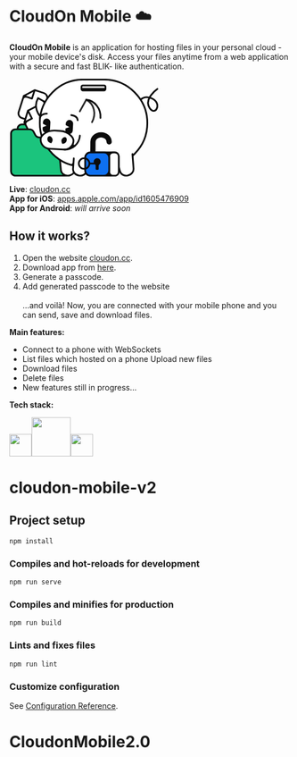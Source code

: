 
# CloudOn Mobile ☁️

**CloudOn Mobile** is an application for hosting files in your personal cloud - your mobile device's disk. Access your files anytime from a web application with a secure and fast BLIK- like authentication.

<svg width="267" height="175" viewBox="0 0 267 175" fill="none" xmlns="http://www.w3.org/2000/svg">
<g clip-path="url(#clip0_95_739)">
<path d="M113.647 103.721V165.339C113.683 167.46 112.878 169.508 111.409 171.035C109.94 172.562 107.927 173.444 105.81 173.487H14.8658V158.51C14.7751 158.101 14.7299 157.684 14.7311 157.266V89.2075C14.7678 88.1864 15.0051 87.1826 15.4294 86.2535C15.8537 85.3244 16.4567 84.4881 17.204 83.7926C17.9513 83.097 18.8282 82.5559 19.7844 82.2C20.7407 81.8441 21.7577 81.6805 22.7772 81.7186H47.7678C49.2253 81.6968 50.6619 82.0675 51.9274 82.7921C53.1929 83.5167 54.2407 84.5685 54.9614 85.8375L58.3413 92.1281C59.0595 93.3993 60.1068 94.4528 61.3729 95.1777C62.6389 95.9026 64.0768 96.272 65.5349 96.247H105.631C107.681 96.1822 109.674 96.9312 111.175 98.3311C112.677 99.7309 113.565 101.668 113.647 103.721Z" fill="#1BC47D" stroke="#0C0C0C" stroke-width="3.11432" stroke-miterlimit="10" stroke-linecap="round"/>
<path d="M45.4243 20.2872L61.9651 25.6343C64.1839 26.3638 66.0226 27.9459 67.0771 30.0327C68.1316 32.1195 68.3155 34.5402 67.5884 36.7627L56.2671 71.9155C55.556 74.1445 53.9926 76.0008 51.9187 77.0786C49.8448 78.1564 47.4292 78.3679 45.2 77.667L22.3929 70.2979C21.2925 69.9368 20.2741 69.3619 19.3958 68.6062C18.5175 67.8505 17.7966 66.9288 17.2743 65.8938C16.752 64.8588 16.4386 63.7309 16.352 62.5745C16.2654 61.4181 16.4073 60.2559 16.7696 59.1545L25.9373 30.6968" fill="white"/>
<path d="M45.4243 20.2872L61.9651 25.6343C64.1839 26.3638 66.0226 27.9459 67.0771 30.0327C68.1316 32.1195 68.3155 34.5402 67.5884 36.7627L56.2671 71.9155C55.556 74.1445 53.9926 76.0008 51.9187 77.0786C49.8448 78.1564 47.4292 78.3679 45.2 77.667L22.3929 70.2979C21.2925 69.9368 20.2741 69.3619 19.3958 68.6062C18.5175 67.8505 17.7966 66.9288 17.2743 65.8938C16.752 64.8588 16.4386 63.7309 16.352 62.5745C16.2654 61.4181 16.4073 60.2559 16.7696 59.1545L25.9373 30.6968" stroke="#0C0C0C" stroke-width="3.11432" stroke-miterlimit="10"/>
<path d="M25.9373 30.6968L45.4243 20.3022L40.5488 35.4148L25.9373 30.6968Z" fill="white" stroke="#0C0C0C" stroke-width="3.11432" stroke-linecap="round" stroke-linejoin="round"/>
<path d="M25.6681 36.2086C26.2663 34.2615 29.1527 33.3628 31.4708 34.0368C31.5684 34.057 31.6699 34.0462 31.761 34.006C31.8522 33.9657 31.9285 33.8979 31.9794 33.8121C32.0075 33.7303 32.0097 33.6417 31.9856 33.5586C31.9615 33.4755 31.9123 33.4018 31.8447 33.3478C30.4857 32.4104 28.9642 31.7349 27.3581 31.3558C27.1581 31.3149 26.952 31.3155 26.7523 31.3575C26.5525 31.3994 26.3635 31.4819 26.1968 31.5997C26.0301 31.7176 25.8892 31.8683 25.7828 32.0428C25.6765 32.2172 25.6069 32.4116 25.5784 32.6139C25.4276 33.8098 25.4578 35.0217 25.6681 36.2086Z" fill="#0C0C0C"/>
<path d="M33.3379 57.0496L48.8018 49.1264C49.8327 48.6021 50.9567 48.2865 52.1095 48.1978C53.2622 48.109 54.4212 48.2488 55.52 48.6091C56.6188 48.9694 57.6358 49.5432 58.5129 50.2976C59.39 51.052 60.11 51.9722 60.6316 53.0056L77.4416 85.8818C77.9759 86.91 78.3022 88.0338 78.4019 89.1887C78.5017 90.3435 78.3728 91.5067 78.0227 92.6116C77.6725 93.7165 77.108 94.7412 76.3615 95.6271C75.6151 96.513 74.7014 97.2426 73.6728 97.7741L52.3462 108.708C51.3134 109.232 50.1875 109.547 49.0329 109.635C47.8784 109.723 46.7179 109.582 45.6177 109.22C44.5176 108.858 43.4995 108.283 42.6216 107.527C41.7437 106.771 41.0233 105.849 40.5015 104.814L26.8921 78.1982" fill="white"/>
<path d="M33.3379 57.0496L48.8018 49.1264C49.8327 48.6021 50.9567 48.2865 52.1095 48.1978C53.2622 48.109 54.4212 48.2488 55.52 48.6091C56.6188 48.9694 57.6358 49.5432 58.5129 50.2976C59.39 51.052 60.11 51.9722 60.6316 53.0056L77.4416 85.8818C77.9759 86.91 78.3022 88.0338 78.4019 89.1887C78.5017 90.3435 78.3728 91.5067 78.0227 92.6116C77.6725 93.7165 77.108 94.7412 76.3615 95.6271C75.6151 96.513 74.7014 97.2426 73.6728 97.7741L52.3462 108.708C51.3134 109.232 50.1875 109.547 49.0329 109.635C47.8784 109.723 46.7179 109.582 45.6177 109.22C44.5176 108.858 43.4995 108.283 42.6216 107.527C41.7437 106.771 41.0233 105.849 40.5015 104.814L26.8921 78.1982" stroke="#0C0C0C" stroke-width="3.11432" stroke-miterlimit="10"/>
<path d="M26.8921 78.2131L33.3379 57.0496L40.5614 71.2035L26.8921 78.2131Z" fill="white" stroke="#0C0C0C" stroke-width="3.11432" stroke-linecap="round" stroke-linejoin="round"/>
<path d="M30.6159 82.3021C29.6587 80.5047 31.0645 77.8087 33.1732 76.6554C33.2561 76.6024 33.3208 76.5251 33.3582 76.4339C33.3957 76.3428 33.4042 76.2423 33.3826 76.1462C33.3452 76.0652 33.283 75.9983 33.205 75.9552C33.127 75.9122 33.0373 75.8951 32.9489 75.9065C31.3586 76.2097 29.8376 76.8037 28.4623 77.6589C28.293 77.7714 28.1483 77.9172 28.0371 78.0875C27.9259 78.2577 27.8505 78.4489 27.8155 78.6493C27.7805 78.8498 27.7866 79.0552 27.8335 79.2532C27.8805 79.4511 27.9672 79.6375 28.0884 79.8007C28.7984 80.7589 29.6508 81.6024 30.6159 82.3021Z" fill="#0C0C0C"/>
<path d="M93.8755 104.979H53.75C52.2916 104.996 50.8552 104.622 49.5901 103.895C48.3251 103.168 47.2776 102.115 46.5564 100.845L43.2812 94.5695C42.5642 93.3006 41.5192 92.2485 40.256 91.5237C38.9929 90.799 37.5582 90.4283 36.1026 90.4506H11.0222C10.0035 90.4125 8.98727 90.5762 8.03184 90.9323C7.07641 91.2884 6.20052 91.8297 5.45443 92.5255C4.70833 93.2212 4.10674 94.0575 3.68403 94.9866C3.26132 95.9156 3.02584 96.9191 2.99112 97.9395V166.028C3.06516 168.088 3.95275 170.033 5.45872 171.438C6.96469 172.842 8.96578 173.59 11.0222 173.517H93.8755C95.932 173.59 97.9331 172.842 99.439 171.438C100.945 170.033 101.833 168.088 101.907 166.028V112.453C101.829 110.396 100.939 108.454 99.4339 107.053C97.9284 105.652 95.9295 104.906 93.8755 104.979Z" fill="#1BC47D" stroke="#0C0C0C" stroke-width="3.11432" stroke-miterlimit="10" stroke-linecap="round"/>
<path d="M180.692 160.846L182.502 136.882C183.115 128.824 177.447 121.904 170.253 121.904H166.2C158.962 121.904 153.279 128.898 153.952 136.986L155.926 161.026C156.509 168.14 161.818 173.577 168.174 173.577H168.443C174.889 173.502 180.154 167.99 180.692 160.846Z" fill="white" stroke="#0C0C0C" stroke-width="3.11432" stroke-miterlimit="10"/>
<path d="M92.5295 163.632L90.7199 144.835C90.1067 138.514 95.7599 133.107 102.968 133.107H107.021C114.26 133.107 119.943 138.574 119.27 144.91L117.296 163.632C116.698 169.204 111.403 173.457 105.047 173.457H104.778C98.3921 173.502 93.0679 169.189 92.5295 163.632Z" fill="white" stroke="#0C0C0C" stroke-width="3.11432" stroke-miterlimit="10"/>
<path d="M229.507 47.4945C229.507 47.4945 234.876 26.9151 254.931 34.8383C274.986 42.7615 262.199 68.6281 251.446 52.1376C240.693 35.6471 265.549 18.2579 265.549 18.2579" stroke="#0C0C0C" stroke-width="3.11432" stroke-linecap="round" stroke-linejoin="round"/>
<path d="M72.2948 46.3262L51.6113 34.7034C51.3791 35.0386 51.1693 35.3889 50.9832 35.7519C43.6251 48.8574 49.4876 66.1118 63.9346 74.2597" fill="white"/>
<path d="M72.2948 46.3262L51.6113 34.7034C51.3791 35.0386 51.1693 35.3889 50.9832 35.7519C43.6251 48.8574 49.4876 66.1118 63.9346 74.2597" stroke="#0C0C0C" stroke-width="3.11432" stroke-miterlimit="10" stroke-linecap="round"/>
<path d="M169.79 1.49731H132.311C89.3856 1.49731 54.5875 36.3472 54.5875 79.3367C54.5875 122.326 89.3856 157.176 132.311 157.176H169.79C212.715 157.176 247.513 122.326 247.513 79.3367C247.513 36.3472 212.715 1.49731 169.79 1.49731Z" fill="white" stroke="#0C0C0C" stroke-width="3.11432" stroke-miterlimit="10" stroke-linecap="round"/>
<path d="M169.775 11.9373H132.027C130.582 11.9373 129.41 13.1108 129.41 14.5584V18.3028C129.41 19.7504 130.582 20.9239 132.027 20.9239H169.775C171.22 20.9239 172.392 19.7504 172.392 18.3028V14.5584C172.392 13.1108 171.22 11.9373 169.775 11.9373Z" fill="white" stroke="#0C0C0C" stroke-width="3.11432" stroke-miterlimit="10" stroke-linecap="round"/>
<path d="M129.41 20.9239V16.4305H172.392V20.9239H129.41Z" fill="#0C0C0C"/>
<path d="M138.114 37.5792C153.069 38.7774 164.675 53.6203 163.359 70.2157L138.114 37.5792Z" fill="white"/>
<path d="M138.114 37.5792C153.069 38.7774 164.675 53.6203 163.359 70.2157" stroke="#0C0C0C" stroke-width="3.11432" stroke-miterlimit="10" stroke-linecap="round"/>
<g opacity="0.88">
<path d="M126.463 58.3683L137.949 37.5942C138.323 37.7578 138.688 37.9429 139.041 38.1483C152.172 45.4275 156.3 63.1612 148.239 77.7195" fill="white"/>
<path d="M126.463 58.3683L137.949 37.5942C138.323 37.7578 138.688 37.9429 139.041 38.1483C152.172 45.4275 156.3 63.1612 148.239 77.7195" stroke="#0C0C0C" stroke-width="3.11432" stroke-miterlimit="10" stroke-linecap="round"/>
</g>
<path d="M143.752 147.456L138.667 165.669C137.172 171.061 131.189 174.356 124.953 173.293H124.684C118.388 172.229 113.856 167.092 114.215 161.49L115.576 142.633" fill="white"/>
<path d="M143.752 147.456L138.667 165.669C137.172 171.061 131.189 174.356 124.953 173.293H124.684C118.388 172.229 113.856 167.092 114.215 161.49L115.576 142.633" stroke="#0C0C0C" stroke-width="3.11432" stroke-linecap="round" stroke-linejoin="round"/>
<path d="M193.389 146.407L198.354 165.399C199.85 171.016 205.742 174.386 212.024 173.263H212.293C218.604 172.094 223.18 166.687 222.762 160.831L220.832 134.905" fill="white"/>
<path d="M193.389 146.407L198.354 165.399C199.85 171.016 205.742 174.386 212.024 173.263H212.293C218.604 172.094 223.18 166.687 222.762 160.831L220.832 134.905" stroke="#0C0C0C" stroke-width="3.11432" stroke-linecap="round" stroke-linejoin="round"/>
<path d="M144.141 151.65C143.722 153.507 146.758 156.458 149.839 156.772C146.82 157.162 143.772 157.292 140.731 157.162C141.329 155.184 143.333 153.702 144.141 151.65Z" fill="#0C0C0C"/>
<path d="M113.572 150.152C113.273 152.054 110.267 154.016 107.35 153.702C110.341 154.301 111.448 157.266 115.875 155.888C115.561 153.836 114.125 152.264 113.572 150.152Z" fill="#0C0C0C"/>
<path d="M191.909 146.273C191.764 147.552 191.219 148.752 190.351 149.702C189.483 150.652 188.337 151.302 187.078 151.56C190.069 151.23 192.073 153.702 195.872 151.021C194.93 149.238 193.075 148.175 191.909 146.273Z" fill="#0C0C0C"/>
<path d="M115.546 116.227C115.277 117.201 115.247 117.935 116.129 118.474C117.012 119.013 117.625 117.92 118.313 117.366C118.126 118.811 117.475 120.157 116.458 121.2C115.345 122.112 114.137 122.9 112.854 123.551C112.586 123.698 112.285 123.775 111.979 123.775C111.673 123.775 111.372 123.698 111.104 123.551C110.842 123.397 110.624 123.179 110.47 122.917C110.316 122.655 110.23 122.358 110.222 122.054C110.192 119.238 112.181 117.036 115.546 116.227Z" fill="#0C0C0C"/>
<path d="M59.7322 40.9641C60.6611 41.464 61.3579 42.3078 61.6737 43.3154C61.9895 44.323 61.8992 45.4143 61.4222 46.3561C62.3195 45.5174 62.9177 46.0116 63.3963 44.8583C63.6419 44.294 63.7405 43.6764 63.683 43.0635C63.6255 42.4505 63.4136 41.8622 63.0672 41.3536C62.2895 40.395 60.8688 40.5897 59.7322 40.9641Z" fill="#0C0C0C"/>
<path d="M114.424 81.0596L113.721 92.6074C113.678 94.3621 112.943 96.0281 111.676 97.2408C110.409 98.4535 108.714 99.114 106.962 99.0778H106.483C104.733 98.9108 103.12 98.0555 101.998 96.6993C100.877 95.3431 100.338 93.5969 100.501 91.8436L100.665 89.0877L107.515 86.4815L101.039 83.0516L101.204 80.2957C101.247 78.5411 101.982 76.8751 103.249 75.6624C104.516 74.4497 106.211 73.7891 107.964 73.8253H108.442C110.192 73.9923 111.805 74.8477 112.927 76.2039C114.048 77.56 114.587 79.3063 114.424 81.0596Z" fill="#0C0C0C"/>
<path d="M73.5511 78.6032L72.8632 90.136C72.82 91.8946 72.0828 93.5645 70.8131 94.78C69.5433 95.9955 67.8444 96.6576 66.0883 96.6214H65.6247C64.7573 96.5406 63.9143 96.2893 63.1439 95.8819C62.3736 95.4744 61.691 94.9188 61.1354 94.2468C60.5797 93.5749 60.1619 92.7998 59.9057 91.9659C59.6496 91.132 59.5601 90.2557 59.6425 89.3871L59.807 86.6312L66.6416 84.0251L60.1659 80.5952L60.3305 77.8393C60.3736 76.0821 61.1112 74.4137 62.3814 73.2006C63.6516 71.9875 65.3505 71.3287 67.1053 71.3689H67.5838C69.333 71.5358 70.9444 72.3917 72.0635 73.7484C73.1825 75.1051 73.7176 76.8514 73.5511 78.6032Z" fill="#0C0C0C"/>
<path d="M111.059 65.1682C111.059 65.1682 121.738 65.8272 122.545 74.1548" stroke="#0C0C0C" stroke-width="3.11432" stroke-miterlimit="10" stroke-linecap="round"/>
<path d="M67.2996 62.5321C67.2996 62.5321 56.6065 61.918 54.8118 70.021" stroke="#0C0C0C" stroke-width="3.11432" stroke-miterlimit="10" stroke-linecap="round"/>
<path d="M56.1279 107.735C56.3223 104.56 58.5058 101.744 61.2726 99.3474C67.0345 94.5903 74.403 92.2359 81.8512 92.7722L91.3031 93.3413C98.7592 93.6956 105.792 96.9142 110.94 102.328C113.407 104.994 115.232 108.079 115.037 111.315C114.775 115.673 112.796 119.75 109.535 122.648C106.274 125.547 101.997 127.03 97.6442 126.772L71.5619 125.274C69.396 125.144 67.2772 124.587 65.3274 123.634C63.3775 122.681 61.6351 121.351 60.2006 119.721C58.766 118.091 57.6677 116.192 56.9687 114.135C56.2697 112.078 55.984 109.903 56.1279 107.735Z" fill="white" stroke="#0C0C0C" stroke-width="3.11432" stroke-miterlimit="10"/>
<path d="M68.7055 110.73C67.524 107.331 68.511 103.886 70.9039 103.047C73.2968 102.208 76.2131 104.32 77.3946 107.735C78.5761 111.15 75.1812 115.419 75.1812 115.419C75.1812 115.419 69.8571 114.205 68.7055 110.73Z" fill="#0C0C0C"/>
<path d="M102.086 112.708C103.671 109.457 103.103 105.923 100.815 104.814C98.5267 103.706 95.401 105.428 93.8307 108.679C92.2604 111.929 95.102 116.572 95.102 116.572C95.102 116.572 100.516 115.988 102.086 112.708Z" fill="#0C0C0C"/>
<path d="M126.523 101.774C126.315 105.267 125.422 108.684 123.895 111.831C122.368 114.978 120.236 117.792 117.622 120.114C115.009 122.435 111.963 124.218 108.661 125.361C105.359 126.503 101.864 126.983 98.3771 126.772" stroke="#0C0C0C" stroke-width="3.11432" stroke-linecap="round" stroke-linejoin="round"/>
<path d="M149.824 131.325C149.824 131.325 149.974 119.927 149.974 112.962C149.974 105.998 156.479 100.336 164.495 100.336C172.511 100.336 179.017 105.983 179.017 112.962" stroke="#0C0C0C" stroke-width="9.34297" stroke-miterlimit="10" stroke-linecap="round"/>
<path d="M187.108 131.879H154.026C148.971 131.879 144.874 135.983 144.874 141.045V164.336C144.874 169.398 148.971 173.502 154.026 173.502H187.108C192.163 173.502 196.261 169.398 196.261 164.336V141.045C196.261 135.983 192.163 131.879 187.108 131.879Z" fill="#0C0C0C" stroke="#0C0C0C" stroke-width="3.11432" stroke-miterlimit="10" stroke-linecap="round"/>
<path d="M189.366 131.879H185.926C182.11 131.879 179.017 134.977 179.017 138.799V166.583C179.017 170.404 182.11 173.502 185.926 173.502H189.366C193.182 173.502 196.276 170.404 196.276 166.583V138.799C196.276 134.977 193.182 131.879 189.366 131.879Z" fill="white" stroke="#0C0C0C" stroke-width="3.11432" stroke-miterlimit="10" stroke-linecap="round"/>
<path d="M169.894 131.879H145.143C140.088 131.879 135.99 135.983 135.99 141.045V164.336C135.99 169.398 140.088 173.502 145.143 173.502H169.894C174.949 173.502 179.047 169.398 179.047 164.336V141.045C179.047 135.983 174.949 131.879 169.894 131.879Z" fill="#0E70F1" stroke="#0C0C0C" stroke-width="3.11432" stroke-miterlimit="10" stroke-linecap="round"/>
<path d="M163.628 147.351C163.84 148.454 163.749 149.594 163.364 150.649C162.98 151.705 162.316 152.635 161.444 153.342C161.071 153.652 160.771 154.041 160.566 154.482C160.362 154.922 160.258 155.403 160.263 155.888V161.235C160.263 161.732 160.066 162.208 159.715 162.559C159.365 162.91 158.889 163.108 158.393 163.108H156.644C156.148 163.108 155.672 162.91 155.322 162.559C154.971 162.208 154.774 161.732 154.774 161.235V155.948C154.784 155.458 154.686 154.972 154.487 154.524C154.288 154.076 153.993 153.678 153.623 153.357C152.838 152.729 152.217 151.92 151.813 150.999C151.409 150.078 151.233 149.072 151.301 148.069C151.37 147.065 151.679 146.093 152.204 145.235C152.729 144.377 153.454 143.66 154.316 143.144C155.178 142.627 156.152 142.328 157.155 142.271C158.158 142.214 159.16 142.4 160.075 142.815C160.99 143.23 161.791 143.861 162.41 144.653C163.028 145.446 163.446 146.377 163.628 147.366V147.351Z" fill="#0C0C0C"/>
<path d="M134.091 161.28C139.327 161.28 143.573 157.029 143.573 151.784C143.573 146.54 139.327 142.289 134.091 142.289C128.854 142.289 124.609 146.54 124.609 151.784C124.609 157.029 128.854 161.28 134.091 161.28Z" stroke="#0C0C0C" stroke-width="3.11432" stroke-miterlimit="10"/>
<path d="M143.991 151.755L157.526 151.784" stroke="#0C0C0C" stroke-width="3.11432" stroke-miterlimit="10" stroke-linecap="round"/>
</g>
<defs>
<clipPath id="clip0_95_739">
<rect width="267" height="175" fill="white"/>
</clipPath>
</defs>
</svg>


**Live**: [cloudon.cc](https://cloudon.cc) </br>
**App for iOS**: [apps.apple.com/app/id1605476909](https://apps.apple.com/app/id1605476909)</br>
**App for Android**: *will arrive soon*

## How it works?

 1. Open the website [cloudon.cc](https://cloudon.cc).
 2. Download app from [here](https://apps.apple.com/app/id1605476909).
 3. Generate a passcode.
 4. Add generated passcode to the website </br></br>
...and voilà! Now, you are connected with your mobile phone and you can send, save and download files.




**Main features:**

- Connect to a phone with WebSockets 
- List files which hosted on a phone Upload new files  
- Download files  
- Delete files  
- New features still in progress...
 

**Tech stack:**

<img src="https://cdn.jsdelivr.net/gh/devicons/devicon/icons/vuejs/vuejs-original-wordmark.svg" width="40" /><img src="https://websockets.readthedocs.io/en/stable/_static/websockets.svg" width="70"/><img src="https://cdn.jsdelivr.net/gh/devicons/devicon/icons/javascript/javascript-original.svg" width="40" />


# cloudon-mobile-v2

## Project setup
```
npm install
```

### Compiles and hot-reloads for development
```
npm run serve
```

### Compiles and minifies for production
```
npm run build
```

### Lints and fixes files
```
npm run lint
```

### Customize configuration
See [Configuration Reference](https://cli.vuejs.org/config/).
# CloudonMobile2.0
